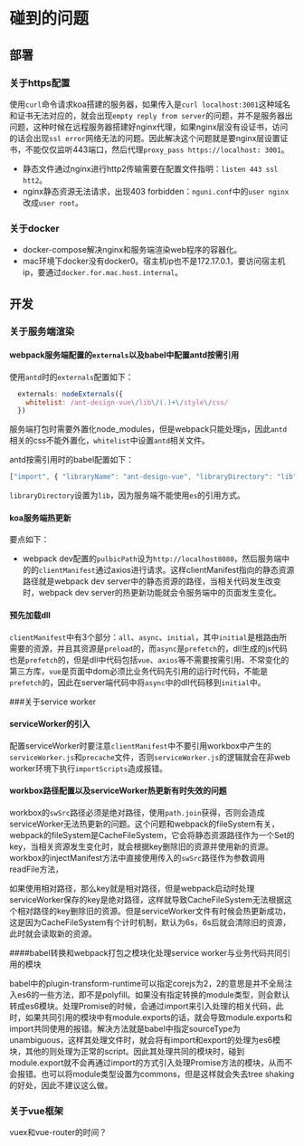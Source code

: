 # 碰到的问题

## 部署

### 关于https配置

使用`curl`命令请求koa搭建的服务器，如果传入是`curl localhost:3001`这种域名和证书无法对应的，就会出现`empty reply from server`的问题，并不是服务器出问题，这种时候在远程服务器搭建好nginx代理，如果nginx层没有设证书，访问的话会出现`ssl error`网络无法的问题。因此解决这个问题就是要nginx层设置证书，不能仅仅监听443端口，然后代理`proxy_pass https://localhost: 3001`。

- 静态文件通过nginx进行http2传输需要在配置文件指明：`listen 443 ssl htt2`。
- nginx静态资源无法请求，出现403 forbidden：`nguni.conf`中的`user nginx`改成`user root`。

### 关于docker

- docker-compose解决nginx和服务端渲染web程序的容器化。
- mac环境下docker没有docker0。宿主机ip也不是172.17.0.1，要访问宿主机ip，要通过`docker.for.mac.host.internal`。



## 开发

### 关于服务端渲染

#### webpack服务端配置的`externals`以及babel中配置antd按需引用

使用`antd`时的`externals`配置如下：

```js
  externals: nodeExternals({
    whitelist: /ant-design-vue\/lib\/(.)+\/style\/css/
  })
```

服务端打包时需要外置化node_modules，但是webpack只能处理js，因此`antd`相关的css不能外置化，`whitelist`中设置`antd`相关文件。

antd按需引用时的babel配置如下：

```js
["import", { "libraryName": "ant-design-vue", "libraryDirectory": "lib", "style": "css" }]
```

`libraryDirectory`设置为`lib`，因为服务端不能使用`es`的引用方式。

#### koa服务端热更新

要点如下：

- webpack dev配置的`pulbicPath`设为`http://localhost8080`，然后服务端中的的`clientManifest`通过axios进行请求。这样clientManifest指向的静态资源路径就是webpack dev server中的静态资源的路径，当相关代码发生改变时，webpack dev server的热更新功能就会令服务端中的页面发生变化。

#### 预先加载dll

`clientManifest`中有3个部分：`all`、`async`、`initial`，其中`initial`是根路由所需要的资源，并且其资源是`preload`的，而`async`是`prefetch`的，dll生成的js代码也是`prefetch`的，但是dll中代码包括`vue`、`axios`等不需要按需引用、不常变化的第三方库，`vue`是页面中dom必须比业务代码先引用的运行时代码，不能是`prefetch`的，因此在server端代码中将`async`中的dll代码移到`initial`中。

###关于service worker

#### serviceWorker的引入

配置serviceWorker时要注意`clientManifest`中不要引用workbox中产生的`serviceWorker.js`和`precache`文件，否则`serviceWorker.js`的逻辑就会在非web worker环境下执行`importScripts`造成报错。

#### workbox路径配置以及serviceWorker热更新有时失效的问题

workbox的`swSrc`路径必须是绝对路径，使用`path.join`获得，否则会造成serviceWorker无法热更新的问题。这个问题和webpack的fileSystem有关，webpack的fileSystem是CacheFileSystem，它会将静态资源路径作为一个Set的key，当相关资源发生变化时，就会根据key删除旧的资源并使用新的资源。workbox的injectManifest方法中直接使用传入的`swSrc`路径作为参数调用readFile方法，

如果使用相对路径，那么key就是相对路径，但是webpack启动时处理serviceWorker保存的key是绝对路径，这样就导致CacheFileSystem无法根据这个相对路径的key删除旧的资源。但是serviceWorker文件有时候会热更新成功，这是因为CacheFileSystem有个计时机制，默认为6s，6s后就会清除旧的资源，此时就会读取新的资源。

####babel转换和webpack打包之模块化处理service worker与业务代码共同引用的模块

babel中的plugin-transform-runtime可以指定corejs为2，2的意思是并不全局注入es6的一些方法，即不是polyfill。如果没有指定转换的module类型，则会默认转成es6模块。处理Promise的时候，会通过import来引入处理的相关代码，此时，如果共同引用的模块中有module.exports的话，就会导致module.exports和import共同使用的报错。解决方法就是babel中指定sourceType为unambiguous，这样其处理文件时，就会将有import和export的处理为es6模块，其他的则处理为正常的script。因此其处理共同的模块时，碰到module.export就不会再通过import的方式引入处理Promise方法的模块，从而不会报错。也可以将module类型设置为commons，但是这样就会失去tree shaking的好处，因此不建议这么做。

### 关于vue框架

vuex和vue-router的时间？